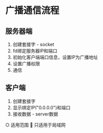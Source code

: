 # 广播通信流程
## 服务器端
1. 创建套接字 - socket
2. fd绑定服务器IP和端口
3. 初始化客户端端口信息，设置IP为广播地址
4. 设置广播权限
5. 通信

## 客户端
1. 创建套接字
2. 显示绑定IP("0.0.0.0")和端口
3. 接收数据 - server数据

○ 适用范围
 只适用于局域网
